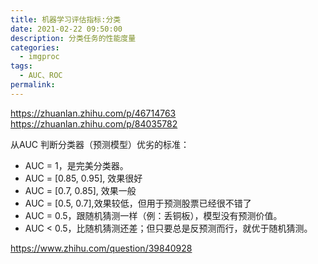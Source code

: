 ```yaml
---
title: 机器学习评估指标:分类
date: 2021-02-22 09:50:00
description: 分类任务的性能度量
categories: 
  - imgproc
tags: 
  - AUC、ROC
permalink:
---
```



https://zhuanlan.zhihu.com/p/46714763
https://zhuanlan.zhihu.com/p/84035782

从AUC 判断分类器（预测模型）优劣的标准：
- AUC = 1，是完美分类器。
- AUC = [0.85, 0.95], 效果很好
- AUC = [0.7, 0.85], 效果一般
- AUC = [0.5, 0.7],效果较低，但用于预测股票已经很不错了
- AUC = 0.5，跟随机猜测一样（例：丢铜板），模型没有预测价值。
- AUC < 0.5，比随机猜测还差；但只要总是反预测而行，就优于随机猜测。


https://www.zhihu.com/question/39840928